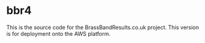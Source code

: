 # bbr4
This is the source code for the BrassBandResults.co.uk project.  This version is for deployment onto the AWS platform.
